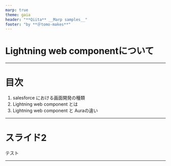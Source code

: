 ```yaml
---
marp: true
theme: gaia
header: "**Qiita** __Marp samples__"
footer: "by **＠tomo-makes**"
---
```

# Lightning web componentについて

---
# 目次

1. salesforce における画面開発の種類
2. Lightning web component とは
3. Lightning web component と Auraの違い

---
# スライド2

テスト

---